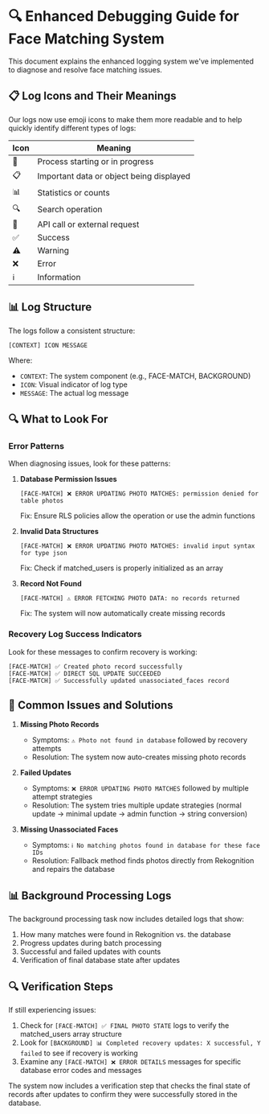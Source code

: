 # 🔍 Enhanced Debugging Guide for Face Matching System

This document explains the enhanced logging system we've implemented to diagnose and resolve face matching issues.

## 📋 Log Icons and Their Meanings

Our logs now use emoji icons to make them more readable and to help quickly identify different types of logs:

| Icon | Meaning |
|------|---------|
| 🔄 | Process starting or in progress |
| 📋 | Important data or object being displayed |
| 📊 | Statistics or counts |
| 🔍 | Search operation |
| 🚀 | API call or external request |
| ✅ | Success |
| ⚠️ | Warning |
| ❌ | Error |
| ℹ️ | Information |

## 📊 Log Structure

The logs follow a consistent structure:

```
[CONTEXT] ICON MESSAGE
```

Where:
- `CONTEXT`: The system component (e.g., FACE-MATCH, BACKGROUND)
- `ICON`: Visual indicator of log type
- `MESSAGE`: The actual log message

## 🔍 What to Look For

### Error Patterns

When diagnosing issues, look for these patterns:

1. **Database Permission Issues** 
   ```
   [FACE-MATCH] ❌ ERROR UPDATING PHOTO MATCHES: permission denied for table photos
   ```
   Fix: Ensure RLS policies allow the operation or use the admin functions

2. **Invalid Data Structures**
   ```
   [FACE-MATCH] ❌ ERROR UPDATING PHOTO MATCHES: invalid input syntax for type json
   ```
   Fix: Check if matched_users is properly initialized as an array

3. **Record Not Found**
   ```
   [FACE-MATCH] ⚠️ ERROR FETCHING PHOTO DATA: no records returned
   ```
   Fix: The system will now automatically create missing records

### Recovery Log Success Indicators

Look for these messages to confirm recovery is working:

```
[FACE-MATCH] ✅ Created photo record successfully
[FACE-MATCH] ✅ DIRECT SQL UPDATE SUCCEEDED
[FACE-MATCH] ✅ Successfully updated unassociated_faces record
```

## 🔧 Common Issues and Solutions

1. **Missing Photo Records**
   - Symptoms: `⚠️ Photo not found in database` followed by recovery attempts
   - Resolution: The system now auto-creates missing photo records

2. **Failed Updates**
   - Symptoms: `❌ ERROR UPDATING PHOTO MATCHES` followed by multiple attempt strategies
   - Resolution: The system tries multiple update strategies (normal update → minimal update → admin function → string conversion)

3. **Missing Unassociated Faces**
   - Symptoms: `ℹ️ No matching photos found in database for these face IDs`
   - Resolution: Fallback method finds photos directly from Rekognition and repairs the database

## 📊 Background Processing Logs

The background processing task now includes detailed logs that show:

1. How many matches were found in Rekognition vs. the database
2. Progress updates during batch processing
3. Successful and failed updates with counts
4. Verification of final database state after updates

## 🔍 Verification Steps

If still experiencing issues:

1. Check for `[FACE-MATCH] ✅ FINAL PHOTO STATE` logs to verify the matched_users array structure
2. Look for `[BACKGROUND] 📊 Completed recovery updates: X successful, Y failed` to see if recovery is working
3. Examine any `[FACE-MATCH] ❌ ERROR DETAILS` messages for specific database error codes and messages

The system now includes a verification step that checks the final state of records after updates to confirm they were successfully stored in the database. 